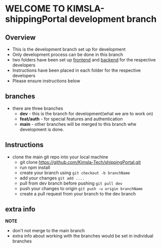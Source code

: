 
# WELCOME TO KIMSLA-shippingPortal development branch

## Overview

- This is the development branch set up for development
- Only development process can be done in this branch
- two folders have been set up [frontend](/frontEnd) and [backend](/backEnd) for the respective developers
- Instructions have been placed in each folder for the respective developers
- Please ensure instructions below

## branches 
- there are three branches
    - **dev** - this is the branch for development(what we are to work on)  
    - **feat/auth** - for special features and authentication
    - **main** - other branches will be merged to this branch whe development is done. 

## Instructions
- clone the main git repo into your local machine
    - git clone https://github.com/Kimsla-Tech/shippingPortal.git
    - run npm install
    - create your branch using `git checkout -b branchName`
    - add your changes `git add ....`
    - pull from dev branch before pushing `git pull dev`
    - push your changes to origin `git push -u origin branchName` 
    - create a pull request from your branch to the dev branch

## extra info 
**NOTE** 
- don't not merge to the main branch 
- extra info about working with the branches would be set in individual branches

